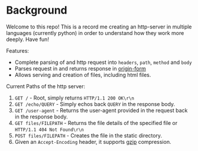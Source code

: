 # Background

Welcome to this repo! This is a record me creating an http-server in multiple languages (currently python) in order to understand how they work more deeply. Have fun!

Features:
- Complete parsing of and http request into `headers`, `path`, `method` and `body`
- Parses request in and returns response in [origin-form](https://datatracker.ietf.org/doc/html/rfc9112#section-3.2.1)
- Allows serving and creation of files, including html files.

Current Paths of the http server:

1. `GET /` - Root, simply returns `HTTP/1.1 200 OK\r\n`
2. `GET /echo/QUERY` -  Simply echos back `QUERY` in the response body.
3. `GET /user-agent` - Returns the user-agent provided in the request back in the response body.
4. `GET files/FILEPATH` - Returns the file details of the specified file or `HTTP/1.1 404 Not Found\r\n`
5. `POST files/FILEPATH` - Creates the file in the static directory.
6. Given an `Accept-Encoding` header, it supports [gzip](https://en.wikipedia.org/wiki/Gzip) compression.